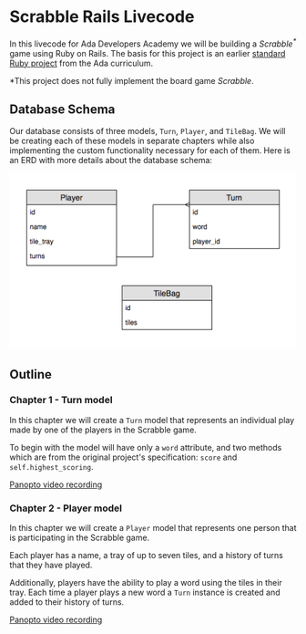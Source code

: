 # Scrabble Rails Livecode
In this livecode for Ada Developers Academy we will be building a _Scrabble<sup>\*</sup>_ game using Ruby on Rails. The basis for this project is an earlier [standard Ruby project](https://github.com/AdaGold/scrabble) from the Ada curriculum.

\*This project does not fully implement the board game _Scrabble_.

## Database Schema
Our database consists of three models, `Turn`, `Player`, and `TileBag`. We will be creating each of these models in separate chapters while also implementing the custom functionality necessary for each of them. Here is an ERD with more details about the database schema:

![Scrabble Rails ERD](./scrabble-rails-erd.png)

## Outline
### Chapter 1 - Turn model
  In this chapter we will create a `Turn` model that represents an individual play made by one of the players in the Scrabble game.

  To begin with the model will have only a `word` attribute, and two methods which are from the original project's specification: `score` and `self.highest_scoring`.

  [Panopto video recording](https://adaacademy.hosted.panopto.com/Panopto/Pages/Viewer.aspx?id=5b3ce984-8047-4c9e-8588-a8be012276ef)

### Chapter 2 - Player model
  In this chapter we will create a `Player` model that represents one person that is participating in the Scrabble game.

  Each player has a name, a tray of up to seven tiles, and a history of turns that they have played.

  Additionally, players have the ability to play a word using the tiles in their tray. Each time a player plays a new word a `Turn` instance is created and added to their history of turns.

  [Panopto video recording](https://adaacademy.hosted.panopto.com/Panopto/Pages/Viewer.aspx?id=ee125340-159c-499f-8181-a8c100397765)
